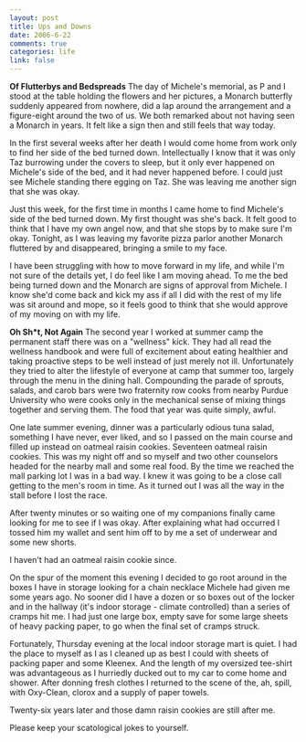 ```yaml
--- 
layout: post
title: Ups and Downs
date: 2006-6-22
comments: true
categories: life
link: false
---
```

<b>Of Flutterbys and Bedspreads</b>
The day of Michele's memorial, as P and I stood at the table holding the flowers and her pictures, a Monarch butterfly suddenly appeared from nowhere, did a lap around the arrangement and a figure-eight around the two of us. We both remarked about not having seen a Monarch in years. It felt like a sign then and still feels that way today.

In the first several weeks after her death I would come home from work only to find her side of the bed turned down. Intellectually I know that it was only Taz burrowing under the covers to sleep, but it only ever happened on Michele's side of the bed, and it had never happened before. I could just see Michele standing there egging on Taz. She was leaving me another sign that she was okay.

Just this week, for the first time in months I came home to find Michele's side of the bed turned down. My first thought was she's back. It felt good to think that I have my own angel now, and that she stops by to make sure I'm okay. Tonight, as I was leaving my favorite pizza parlor another Monarch fluttered by and disappeared, bringing a smile to my face.

I have been struggling with how to move forward in my life, and while I'm not sure of the details yet, I do feel like I am moving ahead. To me the bed being turned down and the Monarch are signs of approval from Michele. I know she'd come back and kick my ass if all I did with the rest of my life was sit around and mope, so it feels good to think that she would approve of my moving on with my life.

<b>Oh Sh*t, Not Again</b>
The second year I worked at summer camp the permanent staff there was on a "wellness" kick. They had all read the wellness handbook and were full of excitement about eating healthier and taking proactive steps to be well instead of just merely not ill. Unfortunately they tried to alter the lifestyle of everyone at camp that summer too, largely through the menu in the dining hall. Compounding the parade of sprouts, salads, and carob bars were two fraternity row cooks from nearby Purdue University who were cooks only in the mechanical sense of mixing things together and serving them. The food that year was quite simply, awful.

One late summer evening, dinner was a particularly odious tuna salad, something I have never, ever liked, and so I passed on the main course and filled up instead on oatmeal raisin cookies. Seventeen oatmeal raisin cookies. This was my night off and so myself and two other counselors headed for the nearby mall and some real food. By the time we reached the mall parking lot I was in a bad way. I knew it was going to be a close call getting to the men's room in time. As it turned out I was all the way in the stall before I lost the race.

After twenty minutes or so waiting one of my companions finally came looking for me to see if I was okay. After explaining what had occurred I tossed him my wallet and sent him off to by me a set of underwear and some new shorts.

I haven't had an oatmeal raisin cookie since.

On the spur of the moment this evening I decided to go root around in the boxes I have in storage looking for a chain necklace Michele had given me some years ago. No sooner did I have a dozen or so boxes out of the locker and in the hallway (it's indoor storage - climate controlled) than a series of cramps hit me. I had just one large box, empty save for some large sheets of heavy packing paper, to go when the final set of cramps struck.

Fortunately, Thursday evening at the local indoor storage mart is quiet. I had the place to myself as I as I cleaned up as best I could with sheets of packing paper and some Kleenex. And the length of my oversized tee-shirt was advantageous as I hurriedly ducked out to my car to come home and shower. After donning fresh clothes I returned to the scene of the, ah, spill, with Oxy-Clean, clorox and a supply of paper towels.

Twenty-six years later and those damn raisin cookies are still after me.

Please keep your scatological jokes to yourself.
